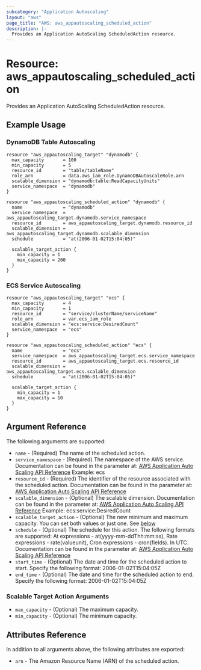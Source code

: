 ```yaml
---
subcategory: "Application Autoscaling"
layout: "aws"
page_title: "AWS: aws_appautoscaling_scheduled_action"
description: |-
  Provides an Application AutoScaling ScheduledAction resource.
---
```


# Resource: aws_appautoscaling_scheduled_action

Provides an Application AutoScaling ScheduledAction resource.

## Example Usage

### DynamoDB Table Autoscaling

```hcl
resource "aws_appautoscaling_target" "dynamodb" {
  max_capacity       = 100
  min_capacity       = 5
  resource_id        = "table/tableName"
  role_arn           = data.aws_iam_role.DynamoDBAutoscaleRole.arn
  scalable_dimension = "dynamodb:table:ReadCapacityUnits"
  service_namespace  = "dynamodb"
}

resource "aws_appautoscaling_scheduled_action" "dynamodb" {
  name               = "dynamodb"
  service_namespace  = aws_appautoscaling_target.dynamodb.service_namespace
  resource_id        = aws_appautoscaling_target.dynamodb.resource_id
  scalable_dimension = aws_appautoscaling_target.dynamodb.scalable_dimension
  schedule           = "at(2006-01-02T15:04:05)"

  scalable_target_action {
    min_capacity = 1
    max_capacity = 200
  }
}
```

### ECS Service Autoscaling

```hcl
resource "aws_appautoscaling_target" "ecs" {
  max_capacity       = 4
  min_capacity       = 1
  resource_id        = "service/clusterName/serviceName"
  role_arn           = var.ecs_iam_role
  scalable_dimension = "ecs:service:DesiredCount"
  service_namespace  = "ecs"
}

resource "aws_appautoscaling_scheduled_action" "ecs" {
  name               = "ecs"
  service_namespace  = aws_appautoscaling_target.ecs.service_namespace
  resource_id        = aws_appautoscaling_target.ecs.resource_id
  scalable_dimension = aws_appautoscaling_target.ecs.scalable_dimension
  schedule           = "at(2006-01-02T15:04:05)"

  scalable_target_action {
    min_capacity = 1
    max_capacity = 10
  }
}
```

## Argument Reference

The following arguments are supported:

* `name` - (Required) The name of the scheduled action.
* `service_namespace` - (Required) The namespace of the AWS service. Documentation can be found in the parameter at: [AWS Application Auto Scaling API Reference](https://docs.aws.amazon.com/ApplicationAutoScaling/latest/APIReference/API_PutScheduledAction.html#ApplicationAutoScaling-PutScheduledAction-request-ServiceNamespace) Example: ecs
* `resource_id` - (Required) The identifier of the resource associated with the scheduled action. Documentation can be found in the parameter at: [AWS Application Auto Scaling API Reference](https://docs.aws.amazon.com/ApplicationAutoScaling/latest/APIReference/API_PutScheduledAction.html#ApplicationAutoScaling-PutScheduledAction-request-ResourceId)
* `scalable_dimension` - (Optional) The scalable dimension. Documentation can be found in the parameter at: [AWS Application Auto Scaling API Reference](https://docs.aws.amazon.com/ApplicationAutoScaling/latest/APIReference/API_PutScheduledAction.html#ApplicationAutoScaling-PutScheduledAction-request-ScalableDimension) Example: ecs:service:DesiredCount
* `scalable_target_action` - (Optional) The new minimum and maximum capacity. You can set both values or just one. See [below](#scalable-target-action-arguments)
* `schedule` - (Optional) The schedule for this action. The following formats are supported: At expressions - at(yyyy-mm-ddThh:mm:ss), Rate expressions - rate(valueunit), Cron expressions - cron(fields). In UTC. Documentation can be found in the parameter at: [AWS Application Auto Scaling API Reference](https://docs.aws.amazon.com/ApplicationAutoScaling/latest/APIReference/API_PutScheduledAction.html#ApplicationAutoScaling-PutScheduledAction-request-Schedule)
* `start_time` - (Optional) The date and time for the scheduled action to start. Specify the following format: 2006-01-02T15:04:05Z
* `end_time` - (Optional) The date and time for the scheduled action to end. Specify the following format: 2006-01-02T15:04:05Z

### Scalable Target Action Arguments

* `max_capacity` - (Optional) The maximum capacity.
* `min_capacity` - (Optional) The minimum capacity.

## Attributes Reference

In addition to all arguments above, the following attributes are exported:

* `arn` - The Amazon Resource Name (ARN) of the scheduled action.
